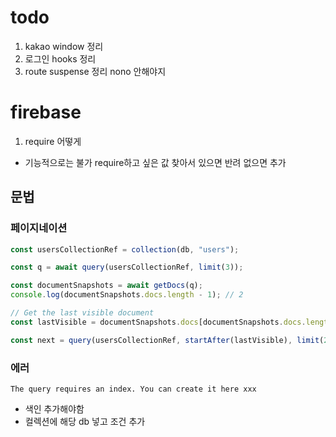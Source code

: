 # todo

1. kakao window 정리
2. 로그인 hooks 정리
3. route suspense 정리 nono 안해야지

# firebase

1. require 어떻게

- 기능적으로는 불가 require하고 싶은 값 찾아서 있으면 반려 없으면 추가

## 문법

### 페이지네이션

```js
const usersCollectionRef = collection(db, "users");

const q = await query(usersCollectionRef, limit(3));

const documentSnapshots = await getDocs(q);
console.log(documentSnapshots.docs.length - 1); // 2

// Get the last visible document
const lastVisible = documentSnapshots.docs[documentSnapshots.docs.length - 1];

const next = query(usersCollectionRef, startAfter(lastVisible), limit(25)); // 4번 리스트 출력
```

### 에러

`The query requires an index. You can create it here xxx`

- 색인 추가해야함
- 컬렉션에 해당 db 넣고 조건 추가
